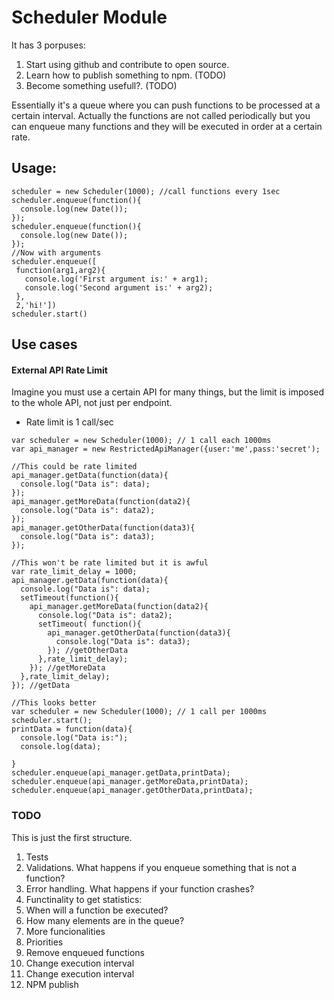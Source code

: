 # Scheduler Module

It has 3 porpuses:

1. Start using github and contribute to open source.
2. Learn how to publish something to npm. (TODO)
3. Become something usefull?. (TODO)

Essentially it's a queue where you can push functions to be processed
at a certain interval. Actually the functions are  not called periodically
but you can enqueue many functions and they will be executed in order at a
certain rate.

## Usage:
  ```
  scheduler = new Scheduler(1000); //call functions every 1sec
  scheduler.enqueue(function(){
    console.log(new Date());
  });
  scheduler.enqueue(function(){
    console.log(new Date());
  }); 
  //Now with arguments
  scheduler.enqueue([
   function(arg1,arg2){
     console.log('First argument is:' + arg1);
     console.log('Second argument is:' + arg2);
   },
   2,'hi!'])
  scheduler.start()
  ```

## Use cases

#### External API Rate Limit

Imagine you must use a certain API for many things, but the limit is imposed
to the whole API, not just per endpoint.

* Rate limit is 1 call/sec

```
var scheduler = new Scheduler(1000); // 1 call each 1000ms
var api_manager = new RestrictedApiManager({user:'me',pass:'secret');

//This could be rate limited
api_manager.getData(function(data){
  console.log("Data is": data);
});
api_manager.getMoreData(function(data2){
  console.log("Data is": data2);
});
api_manager.getOtherData(function(data3){
  console.log("Data is": data3);
});

//This won't be rate limited but it is awful
var rate_limit_delay = 1000;
api_manager.getData(function(data){
  console.log("Data is": data);
  setTimeout(function(){
    api_manager.getMoreData(function(data2){
      console.log("Data is": data2);
      setTimeout( function(){
        api_manager.getOtherData(function(data3){
          console.log("Data is": data3);
        }); //getOtherData
      },rate_limit_delay);
    }); //getMoreData
  },rate_limit_delay);
}); //getData

//This looks better
var scheduler = new Scheduler(1000); // 1 call per 1000ms
scheduler.start();
printData = function(data){
  console.log("Data is:");
  console.log(data);
  
}
scheduler.enqueue(api_manager.getData,printData);
scheduler.enqueue(api_manager.getMoreData,printData);
scheduler.enqueue(api_manager.getOtherData,printData);

```

### TODO

This is just the first structure.

1. Tests
2. Validations. What happens if you enqueue something that is not a function?
3. Error handling. What happens if your function crashes?
4. Functinality to get statistics:
  1. When will a function be executed?
  2. How many elements are in the queue?
5. More funcionalities
  1. Priorities
  2. Remove enqueued functions
  3. Change execution interval
  3. Change execution interval
6. NPM publish















